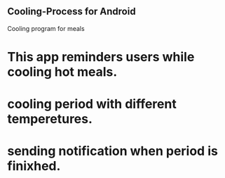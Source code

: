 ## Cooling-Process for Android
Cooling program for meals

# This app reminders users while cooling hot meals.
# cooling period with different temperetures.
# sending notification when period is finixhed.
